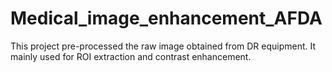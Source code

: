 # Medical_image_enhancement_AFDA
This project pre-processed the raw image obtained from DR equipment. It mainly used for ROI extraction and contrast enhancement. 
